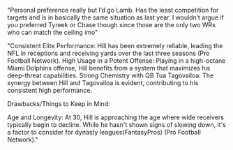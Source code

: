 "Personal preference really but I’d go Lamb. Has the least competition for targets and is in basically the same situation as last year. I wouldn’t argue if you preferred Tyreek or Chase though since those are the only two WRs who can match the ceiling imo"


"Consistent Elite Performance: Hill has been extremely reliable, leading the NFL in receptions and receiving yards over the last three seasons​ (Pro Football Network)​.
High Usage in a Potent Offense: Playing in a high-octane Miami Dolphins offense, Hill benefits from a system that maximizes his deep-threat capabilities.
Strong Chemistry with QB Tua Tagovailoa: The synergy between Hill and Tagovailoa is evident, contributing to his consistent high performance.

Drawbacks/Things to Keep in Mind:

Age and Longevity: At 30, Hill is approaching the age where wide receivers typically begin to decline. While he hasn't shown signs of slowing down, it's a factor to consider for dynasty leagues​ (FantasyPros)​​ (Pro Football Network)​."